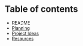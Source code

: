 # Table of contents

* [README](README.md)
* [Planning](planning.md)
* [Project Ideas](project-ideas.md)
* [Resources](resources.md)

